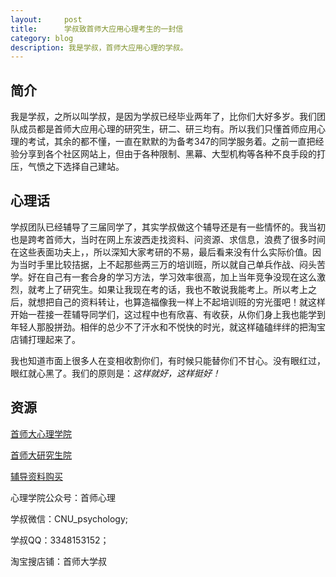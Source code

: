 ```yaml
---
layout:     post
title:      学叔致首师大应用心理考生的一封信
category: blog
description: 我是学叔，首师大应用心理的学叔。
---
```


## 简介

我是学叔，之所以叫学叔，是因为学叔已经毕业两年了，比你们大好多岁。我们团队成员都是首师大应用心理的研究生，研二、研三均有。所以我们只懂首师应用心理的考试，其余的都不懂，一直在默默的为备考347的同学服务着。之前一直把经验分享到各个社区网站上，但由于各种限制、黑幕、大型机构等各种不良手段的打压，气愤之下选择自己建站。

## 心理话

学叔团队已经辅导了三届同学了，其实学叔做这个辅导还是有一些情怀的。我当初也是跨考首师大，当时在网上东波西走找资料、问资源、求信息，浪费了很多时间在这些表面功夫上，，所以深知大家考研的不易，最后看来没有什么实际价值。因为当时手里比较拮据，上不起那些两三万的培训班，所以就自己单兵作战、闷头苦学。好在自己有一套合身的学习方法，学习效率很高，加上当年竞争没现在这么激烈，就考上了研究生。如果让我现在考的话，我也不敢说我能考上。所以考上之后，就想把自己的资料转让，也算造福像我一样上不起培训班的穷光蛋吧！就这样开始一茬接一茬辅导同学们，这过程中也有欣喜、有收获，从你们身上我也能学到年轻人那股拼劲。相伴的总少不了汗水和不悦快的时光，就这样磕磕绊绊的把淘宝店铺打理起来了。

我也知道市面上很多人在变相收割你们，有时候只能替你们不甘心。没有眼红过，眼红就心黑了。我们的原则是：*这样就好，这样挺好！*


## 资源

[首师大心理学院](http://xlxy.cnu.edu.cn)

[首师大研究生院](http://grad.cnu.edu.cn)

[辅导资料购买](https://shop155320243.taobao.com/?spm=a1z10.1-c.0.0.462d728561Kav3)

心理学院公众号：首师心理

学叔微信：CNU_psychology;

学叔QQ：3348153152；

淘宝搜店铺：首师大学叔



